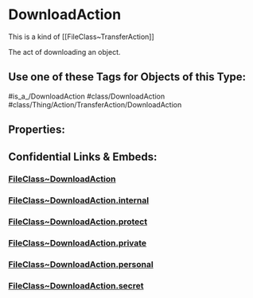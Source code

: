 ﻿---
limit: 9
mapWithTag: true
excludes: 
icon: link-2
version: "2.0"
tagNames:
  - class/DownloadAction
  - class/Thing/Action/TransferAction/DownloadAction
  - is_a_/DownloadAction
  - schema-org/DownloadAction
tags:
  - class/FileClass
  - class/DownloadAction
  - is_a_/DownloadAction
  - class/Thing/Action/TransferAction/DownloadAction
extends: FileClass~Thing/FileClass~Action/FileClass~TransferAction
fields: []
---

# DownloadAction
This is a kind of [[FileClass~TransferAction]]

The act of downloading an object.


## Use one of these Tags for Objects of this Type:

#is_a_/DownloadAction
#class/DownloadAction
#class/Thing/Action/TransferAction/DownloadAction

## Properties:



## Confidential Links & Embeds: 

### [FileClass~DownloadAction](/_public/fileClass/FileClass~Thing/FileClass~Action/FileClass~TransferAction/FileClass~DownloadAction.md) 

### [FileClass~DownloadAction.internal](/_internal/fileClass/FileClass~Thing/FileClass~Action/FileClass~TransferAction/FileClass~DownloadAction.internal.md) 

### [FileClass~DownloadAction.protect](/_protect/fileClass/FileClass~Thing/FileClass~Action/FileClass~TransferAction/FileClass~DownloadAction.protect.md) 

### [FileClass~DownloadAction.private](/_private/fileClass/FileClass~Thing/FileClass~Action/FileClass~TransferAction/FileClass~DownloadAction.private.md) 

### [FileClass~DownloadAction.personal](/_personal/fileClass/FileClass~Thing/FileClass~Action/FileClass~TransferAction/FileClass~DownloadAction.personal.md) 

### [FileClass~DownloadAction.secret](/_secret/fileClass/FileClass~Thing/FileClass~Action/FileClass~TransferAction/FileClass~DownloadAction.secret.md) 
